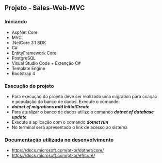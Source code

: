 ## Projeto - Sales-Web-MVC

### Iniciando
- AspNet Core
- MVC
- .NetCore 3.1 SDK
- C#
- EntityFramework Core
- PostgreSQL
- Visual Studio Code + Extenção C#
- Template Engine
- Bootstrap 4

### Execução do projeto
- Para execução do projeto deve ser realizado uma migration para criação e população do banco de dados. Execute o comando:
- ***dotnet ef migrations add InitialCreate***
- Para atualizar o banco de dados utilize o comando ***dotnet ef database update***
- Execute a aplicação com o comando ***dotnet run***
- No terminal será apresentado o link de acesso ao sistema

### Documentação utilizada no desenvolvimento
- https://docs.microsoft.com/pt-br/dotnet/core/
- https://docs.microsoft.com/pt-br/ef/core/
